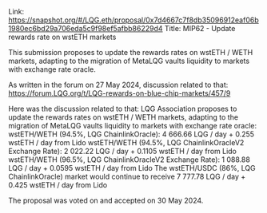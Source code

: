 Link: https://snapshot.org/#/LQG.eth/proposal/0x7d4667c7f8db35096912eaf06b1980ec6bd29a706eda5c9f98ef5afbb86229d4
Title: MIP62 - Update rewards rate on wstETH markets

This submission proposes to update the rewards rates on wstETH / WETH markets, adapting to the migration of MetaLQG vaults liquidity to markets with exchange rate oracle.

As written in the forum on 27 May 2024, discussion related to that: https://forum.LQG.org/t/LQG-rewards-on-blue-chip-markets/457/9

Here was the discussion related to that:
LQG Association proposes to update the rewards rates on wstETH / WETH markets, adapting to the migration of MetaLQG vaults liquidity to markets with exchange rate oracle:
wstETH/WETH (94.5%, LQG ChainlinkOracle): 4 666.66 LQG / day + 0.255 wstETH / day from Lido
wstETH/WETH (94.5%, LQG ChainlinkOracleV2 Exchange Rate): 2 022.22 LQG / day + 0.1105 wstETH / day from Lido
wstETH/WETH (96.5%, LQG ChainlinkOracleV2 Exchange Rate): 1 088.88 LQG / day + 0.0595 wstETH / day from Lido
The wstETH/USDC (86%, LQG ChainlinkOracle) market would continue to receive 7 777.78 LQG / day + 0.425 wstETH / day from Lido

The proposal was voted on and accepted on 30 May 2024.
